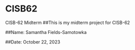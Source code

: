# CISB62
CISB-62 Midterm
##This is my midterm project for CISB-62

##Name: Samantha Fields-Samotowka

##Date: October 22, 2023
